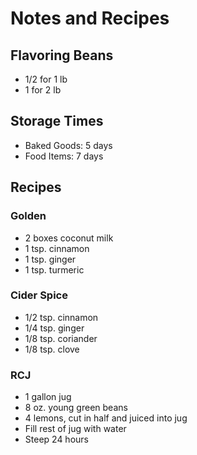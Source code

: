 # Notes and Recipes

## Flavoring Beans

- 1/2 for 1 lb
- 1 for 2 lb

## Storage Times

- Baked Goods: 5 days
- Food Items: 7 days

## Recipes

### Golden

- 2 boxes coconut milk  
- 1 tsp. cinnamon  
- 1 tsp. ginger  
- 1 tsp. turmeric  

### Cider Spice

- 1/2 tsp. cinnamon  
- 1/4 tsp. ginger  
- 1/8 tsp. coriander  
- 1/8 tsp. clove  

### RCJ

- 1 gallon jug  
- 8 oz. young green beans  
- 4 lemons, cut in half and juiced into jug  
- Fill rest of jug with water  
- Steep 24 hours  
